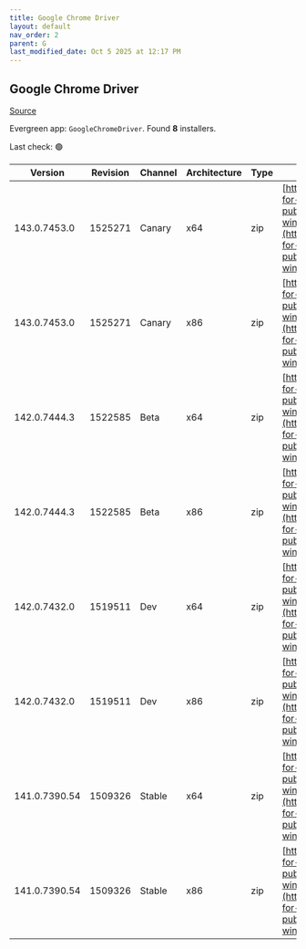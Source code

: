 ```yaml
---
title: Google Chrome Driver
layout: default
nav_order: 2
parent: G
last_modified_date: Oct 5 2025 at 12:17 PM
---
```


## Google Chrome Driver

[Source](https://googlechromelabs.github.io/chrome-for-testing/)

Evergreen app: `GoogleChromeDriver`. Found **8** installers.

Last check: 🟢

| Version       | Revision | Channel | Architecture | Type | URI                                                                                                                                                                                                        |
| ------------- | -------- | ------- | ------------ | ---- | ---------------------------------------------------------------------------------------------------------------------------------------------------------------------------------------------------------- |
| 143.0.7453.0  | 1525271  | Canary  | x64          | zip  | [https://storage.googleapis.com/chrome-for-testing-public/143.0.7453.0/win64/chromedriver-win64.zip](https://storage.googleapis.com/chrome-for-testing-public/143.0.7453.0/win64/chromedriver-win64.zip)   |
| 143.0.7453.0  | 1525271  | Canary  | x86          | zip  | [https://storage.googleapis.com/chrome-for-testing-public/143.0.7453.0/win32/chromedriver-win32.zip](https://storage.googleapis.com/chrome-for-testing-public/143.0.7453.0/win32/chromedriver-win32.zip)   |
| 142.0.7444.3  | 1522585  | Beta    | x64          | zip  | [https://storage.googleapis.com/chrome-for-testing-public/142.0.7444.3/win64/chromedriver-win64.zip](https://storage.googleapis.com/chrome-for-testing-public/142.0.7444.3/win64/chromedriver-win64.zip)   |
| 142.0.7444.3  | 1522585  | Beta    | x86          | zip  | [https://storage.googleapis.com/chrome-for-testing-public/142.0.7444.3/win32/chromedriver-win32.zip](https://storage.googleapis.com/chrome-for-testing-public/142.0.7444.3/win32/chromedriver-win32.zip)   |
| 142.0.7432.0  | 1519511  | Dev     | x64          | zip  | [https://storage.googleapis.com/chrome-for-testing-public/142.0.7432.0/win64/chromedriver-win64.zip](https://storage.googleapis.com/chrome-for-testing-public/142.0.7432.0/win64/chromedriver-win64.zip)   |
| 142.0.7432.0  | 1519511  | Dev     | x86          | zip  | [https://storage.googleapis.com/chrome-for-testing-public/142.0.7432.0/win32/chromedriver-win32.zip](https://storage.googleapis.com/chrome-for-testing-public/142.0.7432.0/win32/chromedriver-win32.zip)   |
| 141.0.7390.54 | 1509326  | Stable  | x64          | zip  | [https://storage.googleapis.com/chrome-for-testing-public/141.0.7390.54/win64/chromedriver-win64.zip](https://storage.googleapis.com/chrome-for-testing-public/141.0.7390.54/win64/chromedriver-win64.zip) |
| 141.0.7390.54 | 1509326  | Stable  | x86          | zip  | [https://storage.googleapis.com/chrome-for-testing-public/141.0.7390.54/win32/chromedriver-win32.zip](https://storage.googleapis.com/chrome-for-testing-public/141.0.7390.54/win32/chromedriver-win32.zip) |
